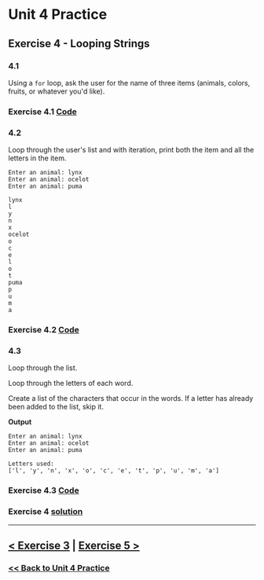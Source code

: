 # **Unit 4 Practice**

## **Exercise 4 - Looping Strings**

### **4.1**

Using a `for` loop, ask the user for the name of three items (animals, colors, fruits, or whatever you'd like).

### Exercise 4.1 [Code](/programming_101/code/unit_04/exercise-4.1.py)

### **4.2**

Loop through the user's list and with iteration, print both the item and all the letters in the item.

    Enter an animal: lynx
    Enter an animal: ocelot
    Enter an animal: puma

    lynx
    l
    y
    n
    x
    ocelot
    o
    c
    e
    l
    o
    t
    puma
    p
    u
    m
    a

### Exercise 4.2 [Code](/programming_101/code/unit_04/exercise-4.2.py)

### **4.3**

Loop through the list.

Loop through the letters of each word.

Create a list of the characters that occur in the words. If a letter has already been added to the list, skip it.

**Output**

    Enter an animal: lynx
    Enter an animal: ocelot
    Enter an animal: puma

    Letters used:
    ['l', 'y', 'n', 'x', 'o', 'c', 'e', 't', 'p', 'u', 'm', 'a']

### Exercise 4.3 [Code](/programming_101/code/unit_04/exercise-4.3.py)

### Exercise 4 [solution](./solutions/exercise_4_solution.md)

---

## [< Exercise 3](exercise_3.md) | [Exercise 5 >](exercise_5.md)

### [<< Back to Unit 4 Practice](/practice/unit_4/)